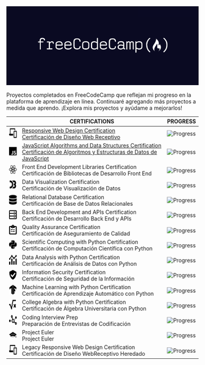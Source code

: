 <img src="resources/freecodecamp-icon.png"/>

Proyectos completados en FreeCodeCamp que reflejan mi progreso en la plataforma de aprendizaje en línea. Continuaré agregando más proyectos a medida que aprendo. ¡Explora mis proyectos y ayúdame a mejorarlos!

| | <div align="center">CERTIFICATIONS</div> | <div align="center">PROGRESS</div> |
|:--|:--|:--|
|<div align="center"><img src="resources/01.svg" width="25" height="25"/></div>|<div align="left">[Responsive Web Design Certification<br>Certificación de Diseño Web Receptivo](https://github.com/Oskrkun/FreeCodeCamp/tree/main/Responsive%20Web%20Design%20Certification)</div>| ![Progress](https://progress-bar.dev/100/) | |
|[<div align="center"><img src="resources/02.svg" width="25" height="25"/></div>](https://github.com/Oskrkun/FreeCodeCamp/tree/main/JavaScript%20Algorithms%20and%20Data%20Structures%20Certification)|<div align="left">[JavaScript Algorithms and Data Structures Certification<br>Certificación de Algoritmos y Estructuras de Datos de JavaScript](https://github.com/Oskrkun/FreeCodeCamp/tree/main/JavaScript%20Algorithms%20and%20Data%20Structures%20Certification)</div>| ![Progress](https://progress-bar.dev/52/) |   
|<div align="center"><img src="resources/03.svg" width="25" height="25"/></div>|<div align="left">Front End Development Libraries Certification<br>Certificación de Bibliotecas de Desarrollo Front End</div>| ![Progress](https://progress-bar.dev/0/) |              
|<div align="center"><img src="resources/04.svg" width="25" height="25"/></div>|<div align="left">Data Visualization Certification<br>Certificación de Visualización de Datos</div>| ![Progress](https://progress-bar.dev/0/) |                  
|<div align="center"><img src="resources/05.svg" width="25" height="25"/></div>|<div align="left">Relational Database Certification<br>Certificación de Base de Datos Relacionales</div>| ![Progress](https://progress-bar.dev/0/) |              
|<div align="center"><img src="resources/06.svg" width="25" height="25"/></div>|<div align="left">Back End Development and APIs Certification<br>Certificación de Desarrollo Back End y APIs</div>| ![Progress](https://progress-bar.dev/0/) |
|<div align="center"><img src="resources/07.svg" width="25" height="25"/></div>|<div align="left">Quality Assurance Certification<br>Certificación de Aseguramiento de Calidad</div>| ![Progress](https://progress-bar.dev/0/) |
|<div align="center"><img src="resources/08.svg" width="25" height="25"/></div>|<div align="left">Scientific Computing with Python Certification<br>Certificación de Computación Científica con Python</div>| ![Progress](https://progress-bar.dev/0/) |           
|<div align="center"><img src="resources/09.svg" width="25" height="25"/></div>|<div align="left">Data Analysis with Python Certification<br>Certificación de Análisis de Datos con Python</div>| ![Progress](https://progress-bar.dev/0/) | 
|<div align="center"><img src="resources/10.svg" width="25" height="25"/></div>|<div align="left">Information Security Certification<br>Certificación de Seguridad de la Información</div>| ![Progress](https://progress-bar.dev/0/) |
|<div align="center"><img src="resources/11.svg" width="25" height="25"/></div>|<div align="left">Machine Learning with Python Certification<br>Certificación de Aprendizaje Automático con Python</div>| ![Progress](https://progress-bar.dev/0/) |    
|<div align="center"><img src="resources/12.svg" width="25" height="25"/></div>|<div align="left">College Algebra with Python Certification<br>Certificación de Álgebra Universitaria con Python</div>| ![Progress](https://progress-bar.dev/0/) |
|<div align="center"><img src="resources/13.svg" width="25" height="25"/></div>|<div align="left">Coding Interview Prep<br>Preparación de Entrevistas de Codificación</div>| ![Progress](https://progress-bar.dev/0/) |
|<div align="center"><img src="resources/14.svg" width="25" height="25"/></div>|<div align="left">Project Euler<br>Project Euler</div>| ![Progress](https://progress-bar.dev/0/) |    
|<div align="center"><img src="resources/15.svg" width="25" height="25"/></div>|<div align="left">Legacy Responsive Web Design Certification<br>Certificación de Diseño WebReceptivo Heredado</div>| ![Progress](https://progress-bar.dev/0/) |
